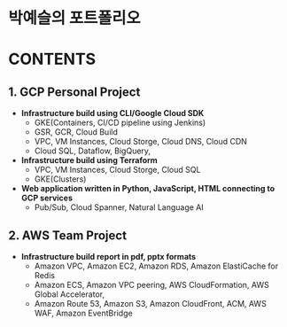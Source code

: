 # **박예슬의 포트폴리오**<br/>
# CONTENTS
## 1. GCP Personal Project<br/>
  - **Infrastructure build using CLI/Google Cloud SDK**
    * GKE(Containers, CI/CD pipeline using Jenkins)
    * GSR, GCR, Cloud Build
    * VPC, VM Instances, Cloud Storge, Cloud DNS, Cloud CDN
    * Cloud SQL, Dataflow, BigQuery, 
  - **Infrastructure build using Terraform**
    * VPC, VM Instances, Cloud Storge, Cloud SQL
    * GKE(Clusters)
  - **Web application written in Python, JavaScript, HTML connecting to GCP services**
    * Pub/Sub, Cloud Spanner, Natural Language AI
    
## 2. AWS Team Project<br>
  - **Infrastructure build report in pdf, pptx formats**
    * Amazon VPC, Amazon EC2, Amazon RDS, Amazon ElastiCache for Redis
    * Amazon ECS, Amazon VPC peering, AWS CloudFormation, AWS Global Accelerator,
    * Amazon Route 53, Amazon S3, Amazon CloudFront, ACM, AWS WAF, Amazon EventBridge

